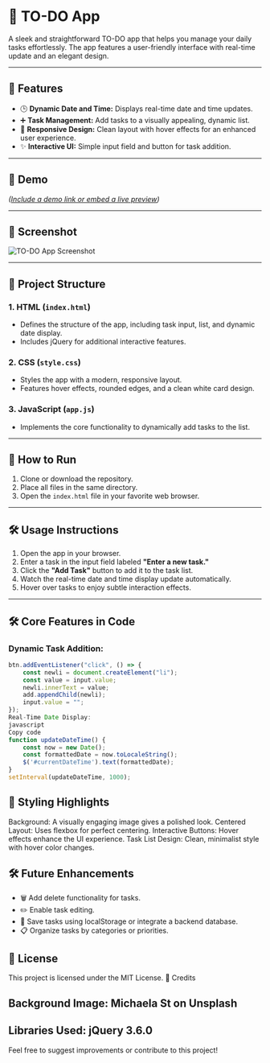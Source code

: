 # 📝 TO-DO App

A sleek and straightforward TO-DO app that helps you manage your daily tasks effortlessly. The app features a user-friendly interface with real-time update and an elegant design.

---

## 🌟 Features

- 🕒 **Dynamic Date and Time:** Displays real-time date and time updates.
- ➕ **Task Management:** Add tasks to a visually appealing, dynamic list.
- 🎨 **Responsive Design:** Clean layout with hover effects for an enhanced user experience.
- ✨ **Interactive UI:** Simple input field and button for task addition.

---
## **🚀 Demo**

*([Include a demo link or embed a live preview](https://eisamehmood.github.io/To-Do-page/))*

---

## 🎥 Screenshot

![TO-DO App Screenshot](https://drive.google.com/uc?id=1zKbxDyZVcwVyhglSnv5iHlGl0-JSL9ul)

---

## 📂 Project Structure

### 1. **HTML** (`index.html`)
   - Defines the structure of the app, including task input, list, and dynamic date display.
   - Includes jQuery for additional interactive features.

### 2. **CSS** (`style.css`)
   - Styles the app with a modern, responsive layout.
   - Features hover effects, rounded edges, and a clean white card design.

### 3. **JavaScript** (`app.js`)
   - Implements the core functionality to dynamically add tasks to the list.

---

## 🚀 How to Run

1. Clone or download the repository.
2. Place all files in the same directory.
3. Open the `index.html` file in your favorite web browser.

---

## 🛠️ Usage Instructions

1. Open the app in your browser.
2. Enter a task in the input field labeled **"Enter a new task."**
3. Click the **"Add Task"** button to add it to the task list.
4. Watch the real-time date and time display update automatically.
5. Hover over tasks to enjoy subtle interaction effects.

---

## 🛠️ Core Features in Code

### Dynamic Task Addition:
```javascript
btn.addEventListener("click", () => {
    const newli = document.createElement("li");
    const value = input.value;
    newli.innerText = value;
    add.appendChild(newli);
    input.value = "";
});
Real-Time Date Display:
javascript
Copy code
function updateDateTime() {
    const now = new Date();
    const formattedDate = now.toLocaleString();
    $('#currentDateTime').text(formattedDate);
}
setInterval(updateDateTime, 1000);
```
 ##   🎨 Styling Highlights
Background: A visually engaging image gives a polished look.
Centered Layout: Uses flexbox for perfect centering.
Interactive Buttons: Hover effects enhance the UI experience.
Task List Design: Clean, minimalist style with hover color changes.
## 🛠️ Future Enhancements
- 🗑️ Add delete functionality for tasks.
- ✏️ Enable task editing.
- 💾 Save tasks using localStorage or integrate a backend database.
- 📋 Organize tasks by categories or priorities.
## 📜 License
This project is licensed under the MIT License.
🤝 Credits
## Background Image: Michaela St on Unsplash
## Libraries Used: jQuery 3.6.0
Feel free to suggest improvements or contribute to this project!

